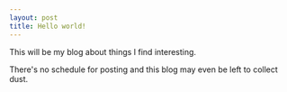 ```yaml
---
layout: post
title: Hello world!
---
```


This will be my blog about things I find interesting. 


There's no schedule for posting and this blog may even be left to collect dust.
